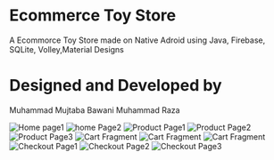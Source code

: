 # Ecommerce Toy Store
A Ecommorce Toy Store made on Native Adroid using Java, Firebase, SQLite, Volley,Material Designs

# Designed and Developed by 
Muhammad Mujtaba Bawani 
Muhammad Raza 



![Home page1](https://github.com/MuhammadMujtaba19/ToyStore/blob/master/Screenshots/homescreen1.png)
![home Page2](https://github.com/MuhammadMujtaba19/ToyStore/blob/master/Screenshots/homescreen2.png)
![Product Page1](https://github.com/MuhammadMujtaba19/ToyStore/blob/master/Screenshots/product1.png)
![Product Page2](https://github.com/MuhammadMujtaba19/ToyStore/blob/master/Screenshots/product2.png)
![Product Page3](https://github.com/MuhammadMujtaba19/ToyStore/blob/master/Screenshots/product3.png)
![Cart Fragment](https://github.com/MuhammadMujtaba19/ToyStore/blob/master/Screenshots/cart1.png)
![Cart Fragment](https://github.com/MuhammadMujtaba19/ToyStore/blob/master/Screenshots/cart2.png)
![Cart Fragment](https://github.com/MuhammadMujtaba19/ToyStore/blob/master/Screenshots/cart3empty.png)
![Checkout Page1](https://github.com/MuhammadMujtaba19/ToyStore/blob/master/Screenshots/checkout1.png)
![Checkout Page2](https://github.com/MuhammadMujtaba19/ToyStore/blob/master/Screenshots/checkout2.png)
![Checkout Page3](https://github.com/MuhammadMujtaba19/ToyStore/blob/master/Screenshots/checkout3.png)
